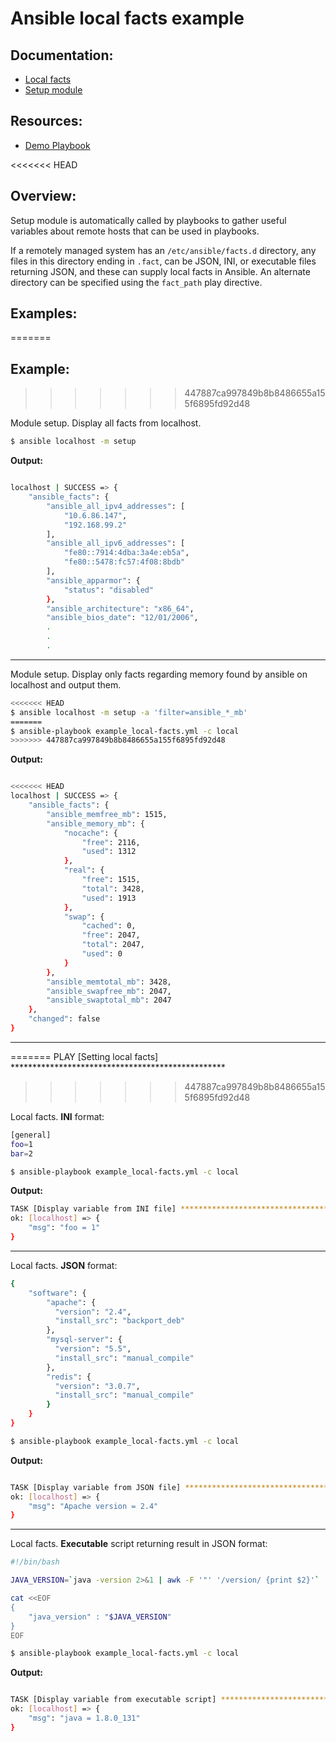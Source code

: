 # Ansible local facts example

## Documentation:

- [Local facts](http://docs.ansible.com/ansible/playbooks_variables.html#local-facts-facts-d)
- [Setup module](http://docs.ansible.com/ansible/setup_module.html)

## Resources:
- [Demo Playbook](example_local-facts.yml)

<<<<<<< HEAD
## Overview:

Setup module is automatically called by playbooks to gather useful variables
about remote hosts that can be used in playbooks.

If a remotely managed system has an `/etc/ansible/facts.d` directory, any files in this directory ending in `.fact`, can be JSON, INI, or executable files returning JSON, and these can supply local facts in Ansible. An alternate directory can be specified using the `fact_path` play directive.

## Examples:
=======
## Example:
>>>>>>> 447887ca997849b8b8486655a155f6895fd92d48

Module setup. Display all facts from localhost.

```sh
$ ansible localhost -m setup
```

**Output:**

```sh

localhost | SUCCESS => {
    "ansible_facts": {
        "ansible_all_ipv4_addresses": [
            "10.6.86.147",
            "192.168.99.2"
        ],
        "ansible_all_ipv6_addresses": [
            "fe80::7914:4dba:3a4e:eb5a",
            "fe80::5478:fc57:4f08:8bdb"
        ],
        "ansible_apparmor": {
            "status": "disabled"
        },
        "ansible_architecture": "x86_64",
        "ansible_bios_date": "12/01/2006",
        .
        .
        .
```
--------------------------------------------------------------------------------

Module setup. Display only facts regarding memory found by ansible on localhost and output them.

```sh
<<<<<<< HEAD
$ ansible localhost -m setup -a 'filter=ansible_*_mb'
=======
$ ansible-playbook example_local-facts.yml -c local
>>>>>>> 447887ca997849b8b8486655a155f6895fd92d48
```

**Output:**

```sh

<<<<<<< HEAD
localhost | SUCCESS => {
    "ansible_facts": {
        "ansible_memfree_mb": 1515,
        "ansible_memory_mb": {
            "nocache": {
                "free": 2116,
                "used": 1312
            },
            "real": {
                "free": 1515,
                "total": 3428,
                "used": 1913
            },
            "swap": {
                "cached": 0,
                "free": 2047,
                "total": 2047,
                "used": 0
            }
        },
        "ansible_memtotal_mb": 3428,
        "ansible_swapfree_mb": 2047,
        "ansible_swaptotal_mb": 2047
    },
    "changed": false
}

```
--------------------------------------------------------------------------------
=======
PLAY [Setting local facts] *************************************************
>>>>>>> 447887ca997849b8b8486655a155f6895fd92d48

Local facts. **INI** format:

```sh
[general]
foo=1
bar=2
```


```sh
$ ansible-playbook example_local-facts.yml -c local
```


**Output:**

```sh
TASK [Display variable from INI file] **************************************************************************
ok: [localhost] => {
    "msg": "foo = 1"
}
```


--------------------------------------------------------------------------------

Local facts. **JSON** format:

```sh
{
    "software": {
        "apache": {
          "version": "2.4",
          "install_src": "backport_deb"
        },
        "mysql-server": {
          "version": "5.5",
          "install_src": "manual_compile"
        },
        "redis": {
          "version": "3.0.7",
          "install_src": "manual_compile"
        }
    }
}

```


```sh
$ ansible-playbook example_local-facts.yml -c local
```


**Output:**

```sh

TASK [Display variable from JSON file] *************************************************************************
ok: [localhost] => {
    "msg": "Apache version = 2.4"
}

```

--------------------------------------------------------------------------------

Local facts. **Executable** script returning result in JSON format:

```sh
#!/bin/bash

JAVA_VERSION=`java -version 2>&1 | awk -F '"' '/version/ {print $2}'`

cat <<EOF
{
    "java_version" : "$JAVA_VERSION"
}
EOF
```


```sh
$ ansible-playbook example_local-facts.yml -c local
```


**Output:**

```sh

TASK [Display variable from executable script] *****************************************************************
ok: [localhost] => {
    "msg": "java = 1.8.0_131"
}

```

